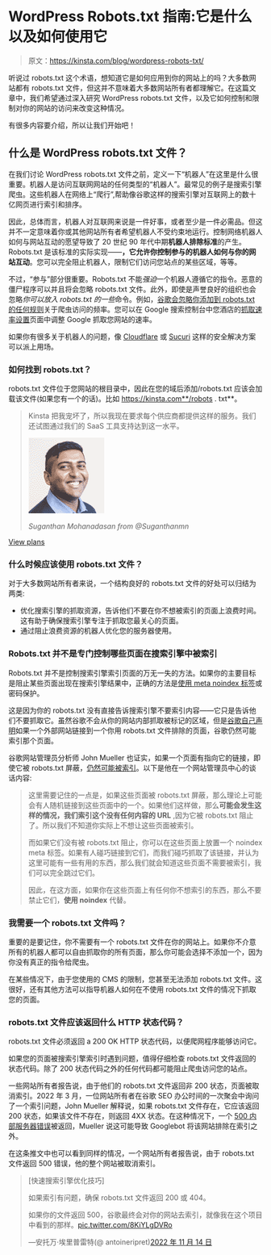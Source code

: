 # WordPress Robots.txt 指南:它是什么以及如何使用它

> 原文：<https://kinsta.com/blog/wordpress-robots-txt/>

听说过 robots.txt 这个术语，想知道它是如何应用到你的网站上的吗？大多数网站都有 robots.txt 文件，但这并不意味着大多数网站所有者都理解它。在这篇文章中，我们希望通过深入研究 WordPress robots.txt 文件，以及它如何控制和限制对你的网站的访问来改变这种情况。

 有很多内容要介绍，所以让我们开始吧！

## 什么是 WordPress robots.txt 文件？

在我们讨论 WordPress robots.txt 文件之前，定义一下“机器人”在这里是什么很重要。机器人是访问互联网网站的任何类型的“机器人”。最常见的例子是搜索引擎爬虫。这些机器人在网络上“爬行”,帮助像谷歌这样的搜索引擎对互联网上的数十亿网页进行索引和排序。

因此，总体而言，机器人对互联网来说是一件好事，或者至少是一件必需品。但这并不一定意味着你或其他网站所有者希望机器人不受约束地运行。控制网络机器人如何与网站互动的愿望导致了 20 世纪 90 年代中期**机器人排除标准**的产生。Robots.txt 是该标准的实际实现——**，它允许你控制参与的机器人如何与你的网站互动**。您可以完全阻止机器人，限制它们访问您站点的某些区域，等等。

不过，“参与”部分很重要。Robots.txt 不能*强迫*一个机器人遵循它的指令。恶意的僵尸程序可以并且将会忽略 robots.txt 文件。此外，即使是声誉良好的组织也会忽略*你可以放入 robots.txt 的一些*命令。例如，[谷歌会忽略你添加到 robots.txt 的任何规则](https://developers.google.com/search/blog/2019/07/a-note-on-unsupported-rules-in-robotstxt#:~:text=In%20particular%2C%20we%20focused%20on%20rules%20unsupported%20by%20the%20internet%20draft%2C%20such%20as%20crawl%2Ddelay%2C%20nofollow%2C%20and%20noindex)关于爬虫访问的频率。您可以在 Google 搜索控制台中您酒店的[抓取速率设置](https://www.google.com/webmasters/tools/settings)页面中调整 Google 抓取您网站的速率。

如果你有很多关于机器人的问题，像 [Cloudflare](https://kinsta.com/topic/cloudflare/) 或 [Sucuri](https://sucuri.net/) 这样的安全解决方案可以派上用场。

### 如何找到 robots.txt？

robots.txt 文件位于您网站的根目录中，因此在您的域后添加/robots.txt 应该会加载该文件(如果您有一个的话)。比如 https://kinsta.com**/robots . txt**。





> Kinsta 把我宠坏了，所以我现在要求每个供应商都提供这样的服务。我们还试图通过我们的 SaaS 工具支持达到这一水平。
> 
> <footer class="wp-block-kinsta-client-quote__footer">
> 
> ![](img/60f15faa5735bd2437bf9dada5ee9192.png)
> 
> <cite class="wp-block-kinsta-client-quote__cite">Suganthan Mohanadasan from @Suganthanmn</cite></footer>

[View plans](https://kinsta.com/plans/)

### 什么时候应该使用 robots.txt 文件？

对于大多数网站所有者来说，一个结构良好的 robots.txt 文件的好处可以归结为两类:

*   优化搜索引擎的抓取资源，告诉他们不要在你不想被索引的页面上浪费时间。这有助于确保搜索引擎专注于抓取您最关心的页面。
*   通过阻止浪费资源的机器人优化您的服务器使用。

### Robots.txt 并不是专门控制哪些页面在搜索引擎中被索引

Robots.txt 并不是控制搜索引擎索引页面的万无一失的方法。如果你的主要目标是阻止某些页面出现在搜索引擎结果中，正确的方法是[使用 meta noindex 标签](https://support.google.com/webmasters/answer/93710?hl=en)或密码保护。

这是因为你的 robots.txt 没有直接告诉搜索引擎不要索引内容——它只是告诉他们不要抓取它。虽然谷歌不会从你的网站内部抓取被标记的区域，但是[谷歌自己声明](https://developers.google.com/search/docs/crawling-indexing/robots/intro#:~:text=If%20other%20pages%20point%20to%20your%20page%20with%20descriptive%20text%2C%20Google%20could%20still%20index%20the%20URL%20without%20visiting%20the%20page.%20If%20you%20want%20to%20block%20your%20page%20from%20search%20results%2C%20use%20another%20method%20such%20as%20password%20protection%20or%20noindex.)如果一个外部网站链接到一个你用 robots.txt 文件排除的页面，谷歌仍然可能索引那个页面。

谷歌网站管理员分析师 John Mueller 也证实，如果一个页面有指向它的链接，即使它被 robots.txt 屏蔽，[仍然可能被索引](https://www.searchenginejournal.com/google-pages-blocked-robots-txt-will-get-indexed-theyre-linked/255911/)。以下是他在一个网站管理员中心的谈话内容:

> 这里需要记住的一点是，如果这些页面被 robots.txt 屏蔽，那么理论上可能会有人随机链接到这些页面中的一个。如果他们这样做，那么**可能会发生这样的情况，我们索引这个没有任何内容的 URL** ,因为它被 robots.txt 阻止了。所以我们不知道你实际上不想让这些页面被索引。
> 
> 而如果它们没有被 robots.txt 阻止，你可以在这些页面上放置一个 noindex meta 标签。如果有人碰巧链接到它们，而我们碰巧抓取了该链接，并认为这里可能有一些有用的东西，那么我们就会知道这些页面不需要被索引，我们可以完全跳过它们。
> 
> 因此，在这方面，如果你在这些页面上有任何你不想索引的东西，那么不要禁止它们，**使用 noindex** 代替。

### 我需要一个 robots.txt 文件吗？

重要的是要记住，你不需要有一个 robots.txt 文件在你的网站上。如果你不介意所有的机器人都可以自由抓取你的所有页面，那么你可能会选择不添加一个，因为你没有真正的指令给爬虫。

在某些情况下，由于您使用的 CMS 的限制，您甚至无法添加 robots.txt 文件。这很好，还有其他方法可以指导机器人如何在不使用 robots.txt 文件的情况下抓取您的页面。

### robots.txt 文件应该返回什么 HTTP 状态代码？

robots.txt 文件必须返回 a 200 OK HTTP 状态代码，以便爬网程序能够访问它。

如果您的页面被搜索引擎索引时遇到问题，值得仔细检查 robots.txt 文件返回的状态代码。除了 200 状态代码之外的任何代码都可能阻止爬虫访问您的站点。

一些网站所有者报告说，由于他们的 robots.txt 文件返回非 200 状态，页面被取消索引。2022 年 3 月，一位网站所有者在谷歌 SEO 办公时间的一次聚会中询问了一个索引问题，John Mueller 解释说，如果 robots.txt 文件存在，它应该返回 200 状态，如果该文件不存在，则返回 4XX 状态。在这种情况下，一个 [500 内部服务器错误](https://kinsta.com/blog/500-internal-server-error/)被返回，Mueller 说这可能导致 Googlebot 将该网站排除在索引之外。

在这条推文中也可以看到同样的情况，一个网站所有者报告说，由于 robots.txt 文件返回 500 错误，他的整个网站被取消索引。

> [快速搜索引擎优化技巧]
> 
> 如果索引有问题，确保 robots.txt 文件返回 200 或 404。
> 
> 如果你的文件返回 500，谷歌最终会对你的网站去索引，就像我在这个项目中看到的那样。[pic.twitter.com/8KiYLgDVRo](https://t.co/8KiYLgDVRo)
> 
> —安托万·埃里普雷特(@ antoineripret)[2022 年 11 月 14 日](https://twitter.com/antoineripret/status/1592132455523581954?ref_src=twsrc%5Etfw)